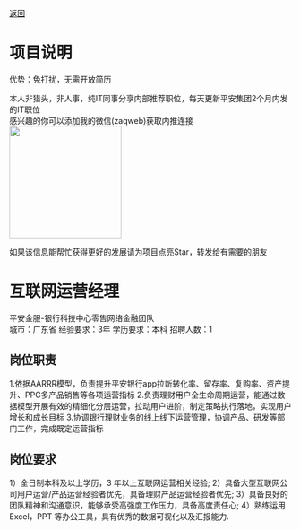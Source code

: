 [返回](../../)

# 项目说明

优势：免打扰，无需开放简历

本人非猎头，非人事，纯IT同事分享内部推荐职位，每天更新平安集团2个月内发的IT职位  
感兴趣的你可以添加我的微信(zaqweb)获取内推连接  
<img src="https://github.com/zaqweb/PA-IT-JOBS/blob/master/WechatICode.jpeg"  height="200" width="200">

如果该信息能帮忙获得更好的发展请为项目点亮Star，转发给有需要的朋友

# 互联网运营经理
平安金服-银行科技中心零售网络金融团队  
城市：广东省 经验要求：3年 学历要求：本科  招聘人数：1

## 岗位职责
1.依据AARRR模型，负责提升平安银行app拉新转化率、留存率、复购率、资产提升、PPC多产品销售等各项运营指标
2.负责理财用户全生命周期运营，能通过数据模型开展有效的精细化分层运营，拉动用户进阶，制定策略执行落地，实现用户增长和成长目标
3.协调银行理财业务的线上线下运营管理，协调产品、研发等部门工作，完成既定运营指标

## 岗位要求
1）全日制本科及以上学历，3 年以上互联网运营相关经验; 
2）具备大型互联网公司用户运营/产品运营经验者优先，具备理财产品运营经验者优先;
3）具备良好的团队精神和沟通意识，能够承受高强度工作压力，具备高度责任心;
4）熟练运用 Excel，PPT 等办公工具，具有优秀的数据可视化以及汇报能力.




